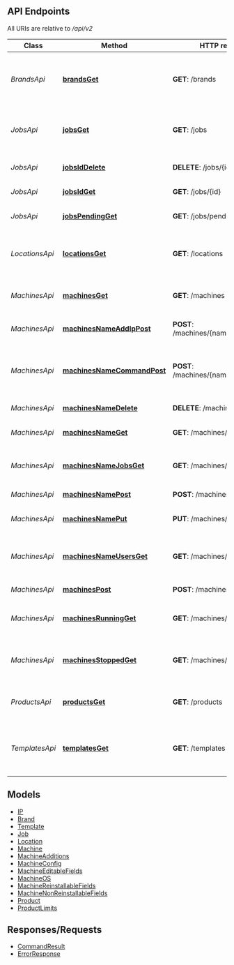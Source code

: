 ## API Endpoints

All URIs are relative to */api/v2*

Class | Method | HTTP request | Description
------------ | ------------- | ------------- | -------------
*BrandsApi* | [**brandsGet**](/Api/BrandsApi.md#brandsget) | **GET**: /brands | Returns list of all available preinstalled software set.
*JobsApi* | [**jobsGet**](/Api/JobsApi.md#jobsget) | **GET**: /jobs | List of all planned and completed commands.
*JobsApi* | [**jobsIdDelete**](/Api/JobsApi.md#jobsiddelete) | **DELETE**: /jobs/{id} | Cancel specified Job.
*JobsApi* | [**jobsIdGet**](/Api/JobsApi.md#jobsidget) | **GET**: /jobs/{id} | View single Job details.
*JobsApi* | [**jobsPendingGet**](/Api/JobsApi.md#jobspendingget) | **GET**: /jobs/pending | List of all planned commands.
*LocationsApi* | [**locationsGet**](/Api/LocationsApi.md#locationsget) | **GET**: /locations | Returns list of locations available for new machines.
*MachinesApi* | [**machinesGet**](/Api/MachinesApi.md#machinesget) | **GET**: /machines | Returns machines list in short form.
*MachinesApi* | [**machinesNameAddIpPost**](/Api/MachinesApi.md#machinesnameaddippost) | **POST**: /machines/{name}/add_ip | Send unary machine command
*MachinesApi* | [**machinesNameCommandPost**](/Api/MachinesApi.md#machinesnamecommandpost) | **POST**: /machines/{name}/{command} | Send single command which does not needs additional options.
*MachinesApi* | [**machinesNameDelete**](/Api/MachinesApi.md#machinesnamedelete) | **DELETE**: /machines/{name} | Terminate machine
*MachinesApi* | [**machinesNameGet**](/Api/MachinesApi.md#machinesnameget) | **GET**: /machines/{name} | Returns machine details
*MachinesApi* | [**machinesNameJobsGet**](/Api/MachinesApi.md#machinesnamejobsget) | **GET**: /machines/{name}/jobs | Returns list of jobs assigned to machine.
*MachinesApi* | [**machinesNamePost**](/Api/MachinesApi.md#machinesnamepost) | **POST**: /machines/{name} | Reinstall machine
*MachinesApi* | [**machinesNamePut**](/Api/MachinesApi.md#machinesnameput) | **PUT**: /machines/{name} | Update machine details
*MachinesApi* | [**machinesNameUsersGet**](/Api/MachinesApi.md#machinesnameusersget) | **GET**: /machines/{name}/users | Returns list of additional system users.
*MachinesApi* | [**machinesPost**](/Api/MachinesApi.md#machinespost) | **POST**: /machines | Create new machine.
*MachinesApi* | [**machinesRunningGet**](/Api/MachinesApi.md#machinesrunningget) | **GET**: /machines/running | Returns list of currently running machines.
*MachinesApi* | [**machinesStoppedGet**](/Api/MachinesApi.md#machinesstoppedget) | **GET**: /machines/stopped | Returns list of currently stopped or suspended machines.
*ProductsApi* | [**productsGet**](/Api/ProductsApi.md#productsget) | **GET**: /products | Returns list of all available products.
*TemplatesApi* | [**templatesGet**](/Api/TemplatesApi.md#templatesget) | **GET**: /templates | Returns list of all templates available for new machines.

## Models

 - [IP](/Model/IP.md)
 - [Brand](/Model/Brand.md)
 - [Template](/Model/TemplateDefinition.md)
 - [Job](/Model/JobDefinition.md)
 - [Location](/Model/LocationDefinition.md)
 - [Machine](/Model/MachineDefinition.md)
 - [MachineAdditions](/Model/MachineAdditionsDefinition.md)
 - [MachineConfig](/Model/MachineConfig.md)
 - [MachineEditableFields](/Model/MachineEditableFields.md)
 - [MachineOS](/Model/MachineOS.md)
 - [MachineReinstallableFields](/Model/MachineReinstallableFields.md)
 - [MachineNonReinstallableFields](/Model/MachineNonReinstallableFields.md)
 - [Product](/Model/ProductDefinition.md)
 - [ProductLimits](/Model/ProductDefinitionLimits.md)
 
## Responses/Requests
 - [CommandResult](/Model/CommandResult.md)
 - [ErrorResponse](/Model/ErrorResponse.md)
